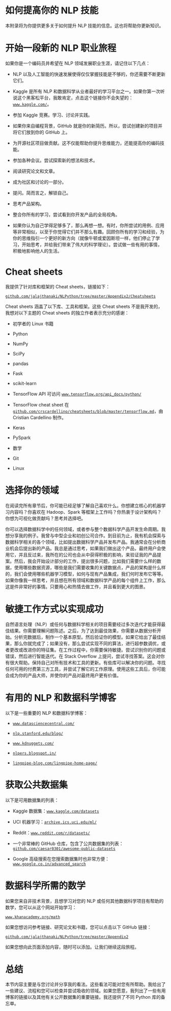 # 如何提高你的 NLP 技能

本附录将为你提供更多关于如何提升 NLP 技能的信息。这也将帮助你更新知识。

# 开始一段新的 NLP 职业旅程

如果你是一个编码员并希望在 NLP 领域发展职业生涯，请记住以下几点：

+   NLP 以及人工智能的快速发展使得仅仅掌握技能是不够的，你还需要不断更新它们。

+   Kaggle 是所有 NLP 和数据科学从业者最好的学习平台之一。如果你第一次听说这个黑客松平台，我敢肯定，点击这个链接你不会失望的：[`www.kaggle.com/`](https://www.kaggle.com/)。

+   参加 Kaggle 竞赛。学习、讨论并实践。

+   如果你来自编程背景，GitHub 就是你的新简历。所以，尝试创建新的项目并将它们放到你的 GitHub 上。

+   为开源社区项目做贡献。这不仅能帮助你提升思维能力，还能提高你的编码技能。

+   参加各种会议。尝试探索新的想法和技术。

+   阅读研究论文和文章。

+   成为社区和讨论的一部分。

+   提问。简而言之，解锁自己。

+   思考产品架构。

+   整合你所有的学习，尝试看到你开发产品的全局视角。

+   如果你认为自己学得足够多了，那么再想一想。有时，你所尝试的用例、应用等非常相似，以至于你觉得它们并不那么有趣。回顾你所有的学习和经验，为你的思维指引一个更好的新方向（就像牛顿或爱因斯坦一样，他们停止了学习，开始思考，并给我们带来了伟大的科学理论）。尝试做一些有用的事情，积极地影响他人的生活。

# Cheat sheets

我提供了针对库和框架的 Cheat sheets，链接如下：

[`github.com/jalajthanaki/NLPython/tree/master/Appendix2/Cheatsheets`](https://github.com/jalajthanaki/NLPython/tree/master/Appendix2/Cheatsheets)

Cheat sheets 涵盖了以下库、工具和框架。这些 Cheat sheets 不是我开发的，我想对以下主题的 Cheat sheets 的独立作者表示充分的感谢：

+   初学者的 Linux 书籍

+   Python

+   NumPy

+   SciPy

+   pandas

+   Fask

+   scikit-learn

+   TensorFlow API 可访问 [`www.tensorflow.org/api_docs/python/`](https://www.tensorflow.org/api_docs/python/)

+   TensorFlow cheat sheet 在 [`github.com/crscardellino/cheatsheets/blob/master/tensorflow.md`](https://github.com/crscardellino/cheatsheets/blob/master/tensorflow.md)，由 Cristian Cardellino 制作。

+   Keras

+   PySpark

+   数学

+   Git

+   Linux

# 选择你的领域

在阅读完所有章节后，你可能已经足够了解自己喜欢什么。你想建立核心的机器学习内容吗？你喜欢在 Hadoop、Spark 等框架上工作吗？你热衷于设计架构吗？你想为可视化做贡献吗？思考并选择吧。

你可以选择数据科学中的任何领域，或者参与整个数据科学产品开发生命周期。我想分享我的例子。我曾与中型企业和初创公司合作。到目前为止，我有机会探索与数据科学相关的各个领域，比如提出数据科学产品并发布产品。我通常会在分析商业机会后提出新的产品。我总是通过思考，如果我们做出这个产品，最终用户会使用它，并且反过来，我所在的公司也会从中获得积极的影响，来验证我的产品提案。然后，我会开始设计部分的工作，提出很多问题，比如我们需要什么样的数据，使用哪些数据资源，哪些是我们需要收集的关键数据点，产品的架构是什么样的，我们会使用哪些机器学习模型，如何与现有产品集成，我们何时发布它等等。如果你像我一样思考，并且想在所有领域和数据科学产品的每个组件上工作，那么这是件非常好的事情。只要用心和热情去做工作，并且看到更大的图景。

# 敏捷工作方式以实现成功

自然语言处理（NLP）或任何与数据科学相关的项目需要经过多次迭代才能获得最佳结果。你需要理解问题陈述。之后，为了达到最佳效果，你需要从数据分析开始。分析完数据后，制作一个基本原型。然后验证你的模型。如果它给出了最佳结果，那么你就完成了；如果没有，那么尝试实现不同的算法，进行超参数调优，或者更改或改进你的特征集。在工作过程中，你需要保持敏捷。尝试识别你的问题或错误，然后进行智能迭代。在 Stack Overflow 上提问，尝试寻找答案。这会对你有很大帮助。保持自己对所有技术和工具的更新。有些库可以解决你的问题。寻找任何可用的付费第三方工具，并尝试了解它的工作原理。使用这些工具后，你可能会成为你的产品大师，并使你的产品对最终用户更有价值。

# 有用的 NLP 和数据科学博客

以下是一些重要的 NLP 和数据科学博客：

+   [`www.datasciencecentral.com/`](http://www.datasciencecentral.com/)

+   [`nlp.stanford.edu/blog/`](https://nlp.stanford.edu/blog/)

+   [`www.kdnuggets.com/`](http://www.kdnuggets.com/)

+   [`nlpers.blogspot.in/`](https://nlpers.blogspot.in/)

+   [`lingpipe-blog.com/lingpipe-home-page/`](https://lingpipe-blog.com/lingpipe-home-page/)

# 获取公共数据集

以下是可用数据集的列表：

+   Kaggle 数据集：[`www.kaggle.com/datasets`](https://www.kaggle.com/datasets)

+   UCI 机器学习：[`archive.ics.uci.edu/ml/`](http://archive.ics.uci.edu/ml/index.php)

+   Reddit：[`www.reddit.com/r/datasets/`](https://www.reddit.com/r/datasets/)

+   一个非常棒的 GitHub 仓库，包含了公共数据集的列表：[`github.com/caesar0301/awesome-public-datasets`](https://github.com/caesar0301/awesome-public-datasets)

+   Google 高级搜索在您搜索数据集时也非常方便：[`www.google.co.in/advanced_search`](https://www.google.co.in/advanced_search)

# 数据科学所需的数学

如果您来自非技术背景，且想学习对您的 NLP 或任何其他数据科学项目有帮助的数学，您可以从这个网站开始学习：

[`www.khanacademy.org/math`](https://www.khanacademy.org/math)

如果您想访问参考链接、研究论文和书籍，您可以点击以下 GitHub 链接：

[`github.com/jalajthanaki/NLPython/tree/master/Appendix2`](https://github.com/jalajthanaki/NLPython/tree/master/Appendix2)

如果您想向此页面添加内容，随时可以添加。让我们继续这段旅程。

# 总结

本节内容主要是与您讨论并分享我的看法。这些看法可能对您有所帮助。我给出了一些建议、流程和您可以检查并尝试吸收的领域。如果您愿意，我列出了一些有用博客的链接以及其他有关公开数据集的重要链接。我还提供了不同 Python 库的备忘单。
